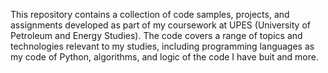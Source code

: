 This repository contains a collection of code samples, projects, and assignments developed as part of my coursework at UPES (University of Petroleum and Energy Studies). The code covers a range of topics and technologies relevant to my studies, including programming languages as my code of Python, algorithms, and logic of the code I have buit and more.
